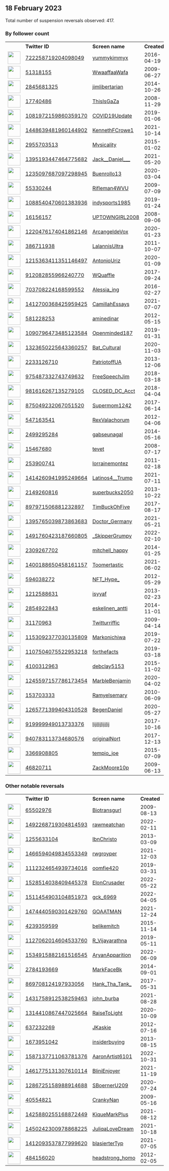 
## 18 February 2023
Total number of suspension reversals observed: 417.

### By follower count
<table><tr><th></th><th align="left">Twitter ID</th><th align="left">Screen name</th>
<th align="left">Created</th><th align="left">Status</th><th align="left">Suspended</th><th align="left">Followers</th>
<tr><td><a href="https://pbs.twimg.com/profile_images/1511937337948733444/gpIXYTRl_normal.jpg"><img src="https://pbs.twimg.com/profile_images/1511937337948733444/gpIXYTRl_normal.jpg" width="40px" height="40px" align="center"/></a></td><td><a href="https://twitter.com/intent/user?user_id=722258719204098049">722258719204098049</a></td><td><a href="https://twitter.com/yummykimmyx">yummykimmyx</a></td><td>2016-04-19</td><td align="center"></td><td>2023-01-27</td><td>1603039</td></tr>
<tr><td><a href="https://pbs.twimg.com/profile_images/1647116576460513281/xQY6oizs_normal.jpg"><img src="https://pbs.twimg.com/profile_images/1647116576460513281/xQY6oizs_normal.jpg" width="40px" height="40px" align="center"/></a></td><td><a href="https://twitter.com/intent/user?user_id=51318155">51318155</a></td><td><a href="https://twitter.com/WwaaffaaWafa">WwaaffaaWafa</a></td><td>2009-06-27</td><td align="center"></td><td>2022-09-10</td><td>86396</td></tr>
<tr><td><a href="https://pbs.twimg.com/profile_images/1648562772500951043/vNMwJCbD_normal.jpg"><img src="https://pbs.twimg.com/profile_images/1648562772500951043/vNMwJCbD_normal.jpg" width="40px" height="40px" align="center"/></a></td><td><a href="https://twitter.com/intent/user?user_id=2845681325">2845681325</a></td><td><a href="https://twitter.com/jimlibertarian">jimlibertarian</a></td><td>2014-10-26</td><td align="center"></td><td></td><td>84090</td></tr>
<tr><td><a href="https://pbs.twimg.com/profile_images/780772982306267136/MDy54hwv_normal.jpg"><img src="https://pbs.twimg.com/profile_images/780772982306267136/MDy54hwv_normal.jpg" width="40px" height="40px" align="center"/></a></td><td><a href="https://twitter.com/intent/user?user_id=17740486">17740486</a></td><td><a href="https://twitter.com/ThisIsGaZa">ThisIsGaZa</a></td><td>2008-11-29</td><td align="center"></td><td></td><td>78917</td></tr>
<tr><td><a href="https://pbs.twimg.com/profile_images/1228679128515272705/k6z4OUS9_normal.jpg"><img src="https://pbs.twimg.com/profile_images/1228679128515272705/k6z4OUS9_normal.jpg" width="40px" height="40px" align="center"/></a></td><td><a href="https://twitter.com/intent/user?user_id=1081972159860359170">1081972159860359170</a></td><td><a href="https://twitter.com/COVID19Update">COVID19Update</a></td><td>2019-01-06</td><td align="center"></td><td></td><td>64982</td></tr>
<tr><td><a href="https://pbs.twimg.com/profile_images/1448641018560237572/DJZccGmd_normal.jpg"><img src="https://pbs.twimg.com/profile_images/1448641018560237572/DJZccGmd_normal.jpg" width="40px" height="40px" align="center"/></a></td><td><a href="https://twitter.com/intent/user?user_id=1448639481960144902">1448639481960144902</a></td><td><a href="https://twitter.com/KennethFCrowe1">KennethFCrowe1</a></td><td>2021-10-14</td><td align="center"></td><td>2023-02-14</td><td>64439</td></tr>
<tr><td><a href="https://pbs.twimg.com/profile_images/1644894957759787009/uRPi2jEv_normal.jpg"><img src="https://pbs.twimg.com/profile_images/1644894957759787009/uRPi2jEv_normal.jpg" width="40px" height="40px" align="center"/></a></td><td><a href="https://twitter.com/intent/user?user_id=2955703513">2955703513</a></td><td><a href="https://twitter.com/Mvsicality">Mvsicality</a></td><td>2015-01-02</td><td align="center"></td><td></td><td>58759</td></tr>
<tr><td><a href="https://pbs.twimg.com/profile_images/1409476105774456833/z-n6mRjd_normal.jpg"><img src="https://pbs.twimg.com/profile_images/1409476105774456833/z-n6mRjd_normal.jpg" width="40px" height="40px" align="center"/></a></td><td><a href="https://twitter.com/intent/user?user_id=1395193447464775682">1395193447464775682</a></td><td><a href="https://twitter.com/Jack__Daniel___">Jack__Daniel___</a></td><td>2021-05-20</td><td align="center"></td><td>2022-12-11</td><td>52306</td></tr>
<tr><td><a href="https://pbs.twimg.com/profile_images/1636009088587911170/yMHi2O-N_normal.jpg"><img src="https://pbs.twimg.com/profile_images/1636009088587911170/yMHi2O-N_normal.jpg" width="40px" height="40px" align="center"/></a></td><td><a href="https://twitter.com/intent/user?user_id=1235097687097298945">1235097687097298945</a></td><td><a href="https://twitter.com/Buenrollo13">Buenrollo13</a></td><td>2020-03-04</td><td align="center"></td><td>2022-07-29</td><td>23628</td></tr>
<tr><td><a href="https://pbs.twimg.com/profile_images/378800000013022986/5689c36ac6a9fcb488f856b0b06161b6_normal.jpeg"><img src="https://pbs.twimg.com/profile_images/378800000013022986/5689c36ac6a9fcb488f856b0b06161b6_normal.jpeg" width="40px" height="40px" align="center"/></a></td><td><a href="https://twitter.com/intent/user?user_id=55330244">55330244</a></td><td><a href="https://twitter.com/Rifleman4WVU">Rifleman4WVU</a></td><td>2009-07-09</td><td align="center"></td><td>2022-03-16</td><td>17818</td></tr>
<tr><td><a href="https://pbs.twimg.com/profile_images/1481886049278169089/fQTVOSPZ_normal.jpg"><img src="https://pbs.twimg.com/profile_images/1481886049278169089/fQTVOSPZ_normal.jpg" width="40px" height="40px" align="center"/></a></td><td><a href="https://twitter.com/intent/user?user_id=1088540470601383936">1088540470601383936</a></td><td><a href="https://twitter.com/indysports1985">indysports1985</a></td><td>2019-01-24</td><td align="center"></td><td>2022-10-02</td><td>16251</td></tr>
<tr><td><a href="https://pbs.twimg.com/profile_images/59558358/DSC07466_normal.JPG"><img src="https://pbs.twimg.com/profile_images/59558358/DSC07466_normal.JPG" width="40px" height="40px" align="center"/></a></td><td><a href="https://twitter.com/intent/user?user_id=16156157">16156157</a></td><td><a href="https://twitter.com/UPTOWNGIRL2008">UPTOWNGIRL2008</a></td><td>2008-09-06</td><td align="center"></td><td>2022-07-13</td><td>14351</td></tr>
<tr><td><a href="https://pbs.twimg.com/profile_images/1631747612184379431/ukq6v5-j_normal.jpg"><img src="https://pbs.twimg.com/profile_images/1631747612184379431/ukq6v5-j_normal.jpg" width="40px" height="40px" align="center"/></a></td><td><a href="https://twitter.com/intent/user?user_id=1220476174041862146">1220476174041862146</a></td><td><a href="https://twitter.com/ArcangeldeVox">ArcangeldeVox</a></td><td>2020-01-23</td><td align="center"></td><td>2022-08-06</td><td>13483</td></tr>
<tr><td><a href="https://pbs.twimg.com/profile_images/1661138025752014852/QpIArr0C_normal.jpg"><img src="https://pbs.twimg.com/profile_images/1661138025752014852/QpIArr0C_normal.jpg" width="40px" height="40px" align="center"/></a></td><td><a href="https://twitter.com/intent/user?user_id=386711938">386711938</a></td><td><a href="https://twitter.com/LalannisUltra">LalannisUltra</a></td><td>2011-10-07</td><td align="center"></td><td>2022-05-05</td><td>12414</td></tr>
<tr><td><a href="https://pbs.twimg.com/profile_images/1627657464848982016/-COXalGc_normal.jpg"><img src="https://pbs.twimg.com/profile_images/1627657464848982016/-COXalGc_normal.jpg" width="40px" height="40px" align="center"/></a></td><td><a href="https://twitter.com/intent/user?user_id=1215363411351146497">1215363411351146497</a></td><td><a href="https://twitter.com/AntonioUriz">AntonioUriz</a></td><td>2020-01-09</td><td align="center"></td><td>2022-08-02</td><td>12160</td></tr>
<tr><td><a href="https://pbs.twimg.com/profile_images/1583897994314727424/_4tXbxDz_normal.jpg"><img src="https://pbs.twimg.com/profile_images/1583897994314727424/_4tXbxDz_normal.jpg" width="40px" height="40px" align="center"/></a></td><td><a href="https://twitter.com/intent/user?user_id=912082855966240770">912082855966240770</a></td><td><a href="https://twitter.com/WQuaffle">WQuaffle</a></td><td>2017-09-24</td><td align="center"></td><td>2023-01-27</td><td>12115</td></tr>
<tr><td><a href="https://pbs.twimg.com/profile_images/1504474320927567883/2D8baEEG_normal.jpg"><img src="https://pbs.twimg.com/profile_images/1504474320927567883/2D8baEEG_normal.jpg" width="40px" height="40px" align="center"/></a></td><td><a href="https://twitter.com/intent/user?user_id=703708224168599552">703708224168599552</a></td><td><a href="https://twitter.com/Alessia_ing">Alessia_ing</a></td><td>2016-02-27</td><td align="center"></td><td>2022-07-26</td><td>12019</td></tr>
<tr><td><a href="https://pbs.twimg.com/profile_images/1584529807320223744/FLBZo9Ul_normal.jpg"><img src="https://pbs.twimg.com/profile_images/1584529807320223744/FLBZo9Ul_normal.jpg" width="40px" height="40px" align="center"/></a></td><td><a href="https://twitter.com/intent/user?user_id=1412700368425959425">1412700368425959425</a></td><td><a href="https://twitter.com/CamillahEssays">CamillahEssays</a></td><td>2021-07-07</td><td align="center">🚫</td><td>2022-10-25</td><td>11764</td></tr>
<tr><td><a href="https://pbs.twimg.com/profile_images/1625674333564592128/EeNDT1Dj_normal.jpg"><img src="https://pbs.twimg.com/profile_images/1625674333564592128/EeNDT1Dj_normal.jpg" width="40px" height="40px" align="center"/></a></td><td><a href="https://twitter.com/intent/user?user_id=581228253">581228253</a></td><td><a href="https://twitter.com/aminedinar">aminedinar</a></td><td>2012-05-15</td><td align="center"></td><td>2023-02-12</td><td>11274</td></tr>
<tr><td><a href="https://pbs.twimg.com/profile_images/1649032649296470018/UaDBDC0s_normal.jpg"><img src="https://pbs.twimg.com/profile_images/1649032649296470018/UaDBDC0s_normal.jpg" width="40px" height="40px" align="center"/></a></td><td><a href="https://twitter.com/intent/user?user_id=1090796473485123584">1090796473485123584</a></td><td><a href="https://twitter.com/Openminded187">Openminded187</a></td><td>2019-01-31</td><td align="center"></td><td>2023-01-20</td><td>11152</td></tr>
<tr><td><a href="https://pbs.twimg.com/profile_images/1454224669347926026/4TjhlMHz_normal.jpg"><img src="https://pbs.twimg.com/profile_images/1454224669347926026/4TjhlMHz_normal.jpg" width="40px" height="40px" align="center"/></a></td><td><a href="https://twitter.com/intent/user?user_id=1323650225643360257">1323650225643360257</a></td><td><a href="https://twitter.com/Bat_Cultural">Bat_Cultural</a></td><td>2020-11-03</td><td align="center"></td><td></td><td>10982</td></tr>
<tr><td><a href="https://pbs.twimg.com/profile_images/862374780892315648/q-4m-RdW_normal.jpg"><img src="https://pbs.twimg.com/profile_images/862374780892315648/q-4m-RdW_normal.jpg" width="40px" height="40px" align="center"/></a></td><td><a href="https://twitter.com/intent/user?user_id=2233126710">2233126710</a></td><td><a href="https://twitter.com/PatriotoffUA">PatriotoffUA</a></td><td>2013-12-06</td><td align="center"></td><td>2022-04-04</td><td>10566</td></tr>
<tr><td><a href="https://pbs.twimg.com/profile_images/1063962833128308739/BBrFUpQA_normal.jpg"><img src="https://pbs.twimg.com/profile_images/1063962833128308739/BBrFUpQA_normal.jpg" width="40px" height="40px" align="center"/></a></td><td><a href="https://twitter.com/intent/user?user_id=975487332743749632">975487332743749632</a></td><td><a href="https://twitter.com/FreeSpeechJim">FreeSpeechJim</a></td><td>2018-03-18</td><td align="center"></td><td></td><td>10301</td></tr>
<tr><td><a href="https://pbs.twimg.com/profile_images/1629252112134856704/0l-bBcE3_normal.jpg"><img src="https://pbs.twimg.com/profile_images/1629252112134856704/0l-bBcE3_normal.jpg" width="40px" height="40px" align="center"/></a></td><td><a href="https://twitter.com/intent/user?user_id=981616267135279105">981616267135279105</a></td><td><a href="https://twitter.com/CLOSED_DC_Acct">CLOSED_DC_Acct</a></td><td>2018-04-04</td><td align="center">👋</td><td></td><td>9228</td></tr>
<tr><td><a href="https://pbs.twimg.com/profile_images/1296822178365739010/YehFAwAK_normal.jpg"><img src="https://pbs.twimg.com/profile_images/1296822178365739010/YehFAwAK_normal.jpg" width="40px" height="40px" align="center"/></a></td><td><a href="https://twitter.com/intent/user?user_id=875049232067051520">875049232067051520</a></td><td><a href="https://twitter.com/Supermom1242">Supermom1242</a></td><td>2017-06-14</td><td align="center"></td><td></td><td>9032</td></tr>
<tr><td><a href="https://pbs.twimg.com/profile_images/835012225765036033/S78MSyrn_normal.jpg"><img src="https://pbs.twimg.com/profile_images/835012225765036033/S78MSyrn_normal.jpg" width="40px" height="40px" align="center"/></a></td><td><a href="https://twitter.com/intent/user?user_id=547163541">547163541</a></td><td><a href="https://twitter.com/RexValachorum">RexValachorum</a></td><td>2012-04-06</td><td align="center">🚫</td><td></td><td>7974</td></tr>
<tr><td><a href="https://pbs.twimg.com/profile_images/1658461973703532551/CskapicA_normal.jpg"><img src="https://pbs.twimg.com/profile_images/1658461973703532551/CskapicA_normal.jpg" width="40px" height="40px" align="center"/></a></td><td><a href="https://twitter.com/intent/user?user_id=2499295284">2499295284</a></td><td><a href="https://twitter.com/gabseunagal">gabseunagal</a></td><td>2014-05-16</td><td align="center"></td><td></td><td>7856</td></tr>
<tr><td><a href="https://pbs.twimg.com/profile_images/1478924938388017153/NXg2sCOM_normal.jpg"><img src="https://pbs.twimg.com/profile_images/1478924938388017153/NXg2sCOM_normal.jpg" width="40px" height="40px" align="center"/></a></td><td><a href="https://twitter.com/intent/user?user_id=15467680">15467680</a></td><td><a href="https://twitter.com/tevet">tevet</a></td><td>2008-07-17</td><td align="center"></td><td>2022-07-19</td><td>7217</td></tr>
<tr><td><a href="https://pbs.twimg.com/profile_images/1542193366091194373/8HUoudnC_normal.jpg"><img src="https://pbs.twimg.com/profile_images/1542193366091194373/8HUoudnC_normal.jpg" width="40px" height="40px" align="center"/></a></td><td><a href="https://twitter.com/intent/user?user_id=253900741">253900741</a></td><td><a href="https://twitter.com/lorrainemontez">lorrainemontez</a></td><td>2011-02-18</td><td align="center">👋</td><td>2022-08-04</td><td>7197</td></tr>
<tr><td><a href="https://pbs.twimg.com/profile_images/1556969531184222210/vUT9KuQX_normal.jpg"><img src="https://pbs.twimg.com/profile_images/1556969531184222210/vUT9KuQX_normal.jpg" width="40px" height="40px" align="center"/></a></td><td><a href="https://twitter.com/intent/user?user_id=1414260941995249664">1414260941995249664</a></td><td><a href="https://twitter.com/Latinos4__Trump">Latinos4__Trump</a></td><td>2021-07-11</td><td align="center"></td><td>2022-09-22</td><td>7036</td></tr>
<tr><td><a href="https://pbs.twimg.com/profile_images/657330735611781120/CX9va93Y_normal.jpg"><img src="https://pbs.twimg.com/profile_images/657330735611781120/CX9va93Y_normal.jpg" width="40px" height="40px" align="center"/></a></td><td><a href="https://twitter.com/intent/user?user_id=2149260816">2149260816</a></td><td><a href="https://twitter.com/superbucks2050">superbucks2050</a></td><td>2013-10-22</td><td align="center"></td><td></td><td>6976</td></tr>
<tr><td><a href="https://pbs.twimg.com/profile_images/1104829380096778240/ZAoFuGsn_normal.png"><img src="https://pbs.twimg.com/profile_images/1104829380096778240/ZAoFuGsn_normal.png" width="40px" height="40px" align="center"/></a></td><td><a href="https://twitter.com/intent/user?user_id=897971506881232897">897971506881232897</a></td><td><a href="https://twitter.com/TimBuckOhFive">TimBuckOhFive</a></td><td>2017-08-17</td><td align="center"></td><td></td><td>6633</td></tr>
<tr><td><a href="https://pbs.twimg.com/profile_images/1444043832035790848/CpRBOFMb_normal.jpg"><img src="https://pbs.twimg.com/profile_images/1444043832035790848/CpRBOFMb_normal.jpg" width="40px" height="40px" align="center"/></a></td><td><a href="https://twitter.com/intent/user?user_id=1395765039873863683">1395765039873863683</a></td><td><a href="https://twitter.com/Doctor_Germany">Doctor_Germany</a></td><td>2021-05-21</td><td align="center">🚫</td><td></td><td>6528</td></tr>
<tr><td><a href="https://pbs.twimg.com/profile_images/1659822468989702145/CJ14_Pef_normal.jpg"><img src="https://pbs.twimg.com/profile_images/1659822468989702145/CJ14_Pef_normal.jpg" width="40px" height="40px" align="center"/></a></td><td><a href="https://twitter.com/intent/user?user_id=1491760423187660805">1491760423187660805</a></td><td><a href="https://twitter.com/_SkipperGrumpy">_SkipperGrumpy</a></td><td>2022-02-10</td><td align="center"></td><td>2022-05-03</td><td>6189</td></tr>
<tr><td><a href="https://pbs.twimg.com/profile_images/1179396927563194369/FXtW34qy_normal.jpg"><img src="https://pbs.twimg.com/profile_images/1179396927563194369/FXtW34qy_normal.jpg" width="40px" height="40px" align="center"/></a></td><td><a href="https://twitter.com/intent/user?user_id=2309267702">2309267702</a></td><td><a href="https://twitter.com/mitchell_happy">mitchell_happy</a></td><td>2014-01-25</td><td align="center"></td><td></td><td>6149</td></tr>
<tr><td><a href="https://pbs.twimg.com/profile_images/1663646962678153216/IrXbfkgK_normal.jpg"><img src="https://pbs.twimg.com/profile_images/1663646962678153216/IrXbfkgK_normal.jpg" width="40px" height="40px" align="center"/></a></td><td><a href="https://twitter.com/intent/user?user_id=1400188650458161157">1400188650458161157</a></td><td><a href="https://twitter.com/Toomertastic">Toomertastic</a></td><td>2021-06-02</td><td align="center"></td><td>2022-03-22</td><td>5928</td></tr>
<tr><td><a href="https://pbs.twimg.com/profile_images/1660725113946251311/qFyx2sb9_normal.png"><img src="https://pbs.twimg.com/profile_images/1660725113946251311/qFyx2sb9_normal.png" width="40px" height="40px" align="center"/></a></td><td><a href="https://twitter.com/intent/user?user_id=594038272">594038272</a></td><td><a href="https://twitter.com/NFT_Hype_">NFT_Hype_</a></td><td>2012-05-29</td><td align="center"></td><td>2023-02-18</td><td>5650</td></tr>
<tr><td><a href="https://pbs.twimg.com/profile_images/1632821609672192000/FKbjAJQz_normal.jpg"><img src="https://pbs.twimg.com/profile_images/1632821609672192000/FKbjAJQz_normal.jpg" width="40px" height="40px" align="center"/></a></td><td><a href="https://twitter.com/intent/user?user_id=1212588631">1212588631</a></td><td><a href="https://twitter.com/isyyaf">isyyaf</a></td><td>2013-02-23</td><td align="center"></td><td>2022-06-12</td><td>5410</td></tr>
<tr><td><a href="https://pbs.twimg.com/profile_images/1121070648632258561/b-hWYuoE_normal.png"><img src="https://pbs.twimg.com/profile_images/1121070648632258561/b-hWYuoE_normal.png" width="40px" height="40px" align="center"/></a></td><td><a href="https://twitter.com/intent/user?user_id=2854922843">2854922843</a></td><td><a href="https://twitter.com/eskelinen_antti">eskelinen_antti</a></td><td>2014-11-01</td><td align="center">🚫</td><td>2022-10-09</td><td>4856</td></tr>
<tr><td><a href="https://pbs.twimg.com/profile_images/901149365560934400/uAxFUEtj_normal.jpg"><img src="https://pbs.twimg.com/profile_images/901149365560934400/uAxFUEtj_normal.jpg" width="40px" height="40px" align="center"/></a></td><td><a href="https://twitter.com/intent/user?user_id=31170963">31170963</a></td><td><a href="https://twitter.com/Twitturriffic">Twitturriffic</a></td><td>2009-04-14</td><td align="center"></td><td></td><td>4447</td></tr>
<tr><td><a href="https://pbs.twimg.com/profile_images/1542194870177128454/qMYeKz6u_normal.jpg"><img src="https://pbs.twimg.com/profile_images/1542194870177128454/qMYeKz6u_normal.jpg" width="40px" height="40px" align="center"/></a></td><td><a href="https://twitter.com/intent/user?user_id=1153092377030135809">1153092377030135809</a></td><td><a href="https://twitter.com/Markonichiwa">Markonichiwa</a></td><td>2019-07-22</td><td align="center"></td><td>2022-07-20</td><td>4373</td></tr>
<tr><td><a href="https://pbs.twimg.com/profile_images/1631437006982238209/E5vvemWf_normal.jpg"><img src="https://pbs.twimg.com/profile_images/1631437006982238209/E5vvemWf_normal.jpg" width="40px" height="40px" align="center"/></a></td><td><a href="https://twitter.com/intent/user?user_id=1107504075522953218">1107504075522953218</a></td><td><a href="https://twitter.com/forthefacts">forthefacts</a></td><td>2019-03-18</td><td align="center"></td><td>2023-02-11</td><td>4345</td></tr>
<tr><td><a href="https://pbs.twimg.com/profile_images/1048663201414631424/7DLAtTPY_normal.jpg"><img src="https://pbs.twimg.com/profile_images/1048663201414631424/7DLAtTPY_normal.jpg" width="40px" height="40px" align="center"/></a></td><td><a href="https://twitter.com/intent/user?user_id=4100312963">4100312963</a></td><td><a href="https://twitter.com/debclay5153">debclay5153</a></td><td>2015-11-02</td><td align="center"></td><td></td><td>4254</td></tr>
<tr><td><a href="https://pbs.twimg.com/profile_images/1636625603561418754/6dfIh0Dw_normal.jpg"><img src="https://pbs.twimg.com/profile_images/1636625603561418754/6dfIh0Dw_normal.jpg" width="40px" height="40px" align="center"/></a></td><td><a href="https://twitter.com/intent/user?user_id=1245597157786173454">1245597157786173454</a></td><td><a href="https://twitter.com/MarbleBenjamin">MarbleBenjamin</a></td><td>2020-04-02</td><td align="center"></td><td>2022-06-12</td><td>3956</td></tr>
<tr><td><a href="https://pbs.twimg.com/profile_images/1628561261968367617/wjPhR9aW_normal.jpg"><img src="https://pbs.twimg.com/profile_images/1628561261968367617/wjPhR9aW_normal.jpg" width="40px" height="40px" align="center"/></a></td><td><a href="https://twitter.com/intent/user?user_id=153703333">153703333</a></td><td><a href="https://twitter.com/Ramyelsemary">Ramyelsemary</a></td><td>2010-06-09</td><td align="center">👋</td><td>2022-09-23</td><td>3923</td></tr>
<tr><td><a href="https://pbs.twimg.com/profile_images/1316184087632248837/4NFHd43w_normal.jpg"><img src="https://pbs.twimg.com/profile_images/1316184087632248837/4NFHd43w_normal.jpg" width="40px" height="40px" align="center"/></a></td><td><a href="https://twitter.com/intent/user?user_id=1265771399404310528">1265771399404310528</a></td><td><a href="https://twitter.com/BegenDaniel">BegenDaniel</a></td><td>2020-05-27</td><td align="center"></td><td>2022-06-10</td><td>3883</td></tr>
<tr><td><a href="https://pbs.twimg.com/profile_images/1482050016088895489/V1REEdfl_normal.jpg"><img src="https://pbs.twimg.com/profile_images/1482050016088895489/V1REEdfl_normal.jpg" width="40px" height="40px" align="center"/></a></td><td><a href="https://twitter.com/intent/user?user_id=919999949013733376">919999949013733376</a></td><td><a href="https://twitter.com/lijilijlijilij">lijilijlijilij</a></td><td>2017-10-16</td><td align="center"></td><td>2022-08-04</td><td>3793</td></tr>
<tr><td><a href="https://pbs.twimg.com/profile_images/992878032514945025/4m6TyAo5_normal.jpg"><img src="https://pbs.twimg.com/profile_images/992878032514945025/4m6TyAo5_normal.jpg" width="40px" height="40px" align="center"/></a></td><td><a href="https://twitter.com/intent/user?user_id=940783113734680576">940783113734680576</a></td><td><a href="https://twitter.com/originalNort">originalNort</a></td><td>2017-12-13</td><td align="center"></td><td></td><td>3618</td></tr>
<tr><td><a href="https://pbs.twimg.com/profile_images/1444376943776915463/muaynUr-_normal.jpg"><img src="https://pbs.twimg.com/profile_images/1444376943776915463/muaynUr-_normal.jpg" width="40px" height="40px" align="center"/></a></td><td><a href="https://twitter.com/intent/user?user_id=3366908805">3366908805</a></td><td><a href="https://twitter.com/tempio_joe">tempio_joe</a></td><td>2015-07-09</td><td align="center"></td><td>2022-07-17</td><td>3456</td></tr>
<tr><td><a href="https://pbs.twimg.com/profile_images/1644385515225874466/hJFhGGke_normal.jpg"><img src="https://pbs.twimg.com/profile_images/1644385515225874466/hJFhGGke_normal.jpg" width="40px" height="40px" align="center"/></a></td><td><a href="https://twitter.com/intent/user?user_id=46820711">46820711</a></td><td><a href="https://twitter.com/ZackMoore10p">ZackMoore10p</a></td><td>2009-06-13</td><td align="center"></td><td></td><td>3443</td></tr>
</table>

### Other notable reversals
<table><tr><th></th><th align="left">Twitter ID</th><th align="left">Screen name</th>
<th align="left">Created</th><th align="left">Status</th><th align="left">Suspended</th><th align="left">Followers</th>
<tr><td><a href="https://pbs.twimg.com/profile_images/1460730224274862080/5ZcwooMU_normal.jpg"><img src="https://pbs.twimg.com/profile_images/1460730224274862080/5ZcwooMU_normal.jpg" width="40px" height="40px" align="center"/></a></td><td><a href="https://twitter.com/intent/user?user_id=65502976">65502976</a></td><td><a href="https://twitter.com/Biotransgurl">Biotransgurl</a></td><td>2009-08-13</td><td align="center"></td><td>2022-07-13</td><td>1571</td></tr>
<tr><td><a href="https://pbs.twimg.com/profile_images/1627022462717394945/6F3JC5mp_normal.jpg"><img src="https://pbs.twimg.com/profile_images/1627022462717394945/6F3JC5mp_normal.jpg" width="40px" height="40px" align="center"/></a></td><td><a href="https://twitter.com/intent/user?user_id=1492268719304814593">1492268719304814593</a></td><td><a href="https://twitter.com/rawmeatchan">rawmeatchan</a></td><td>2022-02-11</td><td align="center">🔒</td><td>2022-12-19</td><td>247</td></tr>
<tr><td><a href="https://pbs.twimg.com/profile_images/1628128551592656896/gvZYNJ7Q_normal.jpg"><img src="https://pbs.twimg.com/profile_images/1628128551592656896/gvZYNJ7Q_normal.jpg" width="40px" height="40px" align="center"/></a></td><td><a href="https://twitter.com/intent/user?user_id=1255633104">1255633104</a></td><td><a href="https://twitter.com/IbnChristo">IbnChristo</a></td><td>2013-03-09</td><td align="center"></td><td>2022-09-27</td><td>596</td></tr>
<tr><td><a href="https://pbs.twimg.com/profile_images/1498709433089675265/niD4bTF7_normal.jpg"><img src="https://pbs.twimg.com/profile_images/1498709433089675265/niD4bTF7_normal.jpg" width="40px" height="40px" align="center"/></a></td><td><a href="https://twitter.com/intent/user?user_id=1466594049834553349">1466594049834553349</a></td><td><a href="https://twitter.com/rwgroyper">rwgroyper</a></td><td>2021-12-03</td><td align="center"></td><td>2022-12-17</td><td>27</td></tr>
<tr><td><a href="https://pbs.twimg.com/profile_images/1532437456401879047/Zatqrtz5_normal.jpg"><img src="https://pbs.twimg.com/profile_images/1532437456401879047/Zatqrtz5_normal.jpg" width="40px" height="40px" align="center"/></a></td><td><a href="https://twitter.com/intent/user?user_id=1112324654939734016">1112324654939734016</a></td><td><a href="https://twitter.com/oomfie420">oomfie420</a></td><td>2019-03-31</td><td align="center"></td><td>2022-09-22</td><td>420</td></tr>
<tr><td><a href="https://pbs.twimg.com/profile_images/1532852484032577538/cQfVLK41_normal.jpg"><img src="https://pbs.twimg.com/profile_images/1532852484032577538/cQfVLK41_normal.jpg" width="40px" height="40px" align="center"/></a></td><td><a href="https://twitter.com/intent/user?user_id=1528514038409445378">1528514038409445378</a></td><td><a href="https://twitter.com/ElonCrusader">ElonCrusader</a></td><td>2022-05-22</td><td align="center">👋</td><td>2022-06-13</td><td>104</td></tr>
<tr><td><a href="https://pbs.twimg.com/profile_images/1547393545048399872/I6YSS-A2_normal.jpg"><img src="https://pbs.twimg.com/profile_images/1547393545048399872/I6YSS-A2_normal.jpg" width="40px" height="40px" align="center"/></a></td><td><a href="https://twitter.com/intent/user?user_id=1511454903104851973">1511454903104851973</a></td><td><a href="https://twitter.com/gck_6969">gck_6969</a></td><td>2022-04-05</td><td align="center"></td><td>2023-02-11</td><td>13</td></tr>
<tr><td><a href="https://pbs.twimg.com/profile_images/1549286381905530880/rKcUf4ZE_normal.jpg"><img src="https://pbs.twimg.com/profile_images/1549286381905530880/rKcUf4ZE_normal.jpg" width="40px" height="40px" align="center"/></a></td><td><a href="https://twitter.com/intent/user?user_id=1474440590301429760">1474440590301429760</a></td><td><a href="https://twitter.com/GOAATMAN">GOAATMAN</a></td><td>2021-12-24</td><td align="center">👋</td><td>2022-07-22</td><td>14</td></tr>
<tr><td><a href="https://pbs.twimg.com/profile_images/1439013563205492738/Y1c73yIF_normal.jpg"><img src="https://pbs.twimg.com/profile_images/1439013563205492738/Y1c73yIF_normal.jpg" width="40px" height="40px" align="center"/></a></td><td><a href="https://twitter.com/intent/user?user_id=4239359599">4239359599</a></td><td><a href="https://twitter.com/belikemitch">belikemitch</a></td><td>2015-11-14</td><td align="center"></td><td>2022-10-05</td><td>97</td></tr>
<tr><td><a href="https://pbs.twimg.com/profile_images/1585683134271594497/uO4j6dIz_normal.jpg"><img src="https://pbs.twimg.com/profile_images/1585683134271594497/uO4j6dIz_normal.jpg" width="40px" height="40px" align="center"/></a></td><td><a href="https://twitter.com/intent/user?user_id=1127062014604533760">1127062014604533760</a></td><td><a href="https://twitter.com/R_Vijayarathna">R_Vijayarathna</a></td><td>2019-05-11</td><td align="center">🚫</td><td>2023-02-07</td><td>2239</td></tr>
<tr><td><a href="https://pbs.twimg.com/profile_images/1642901768462909440/THSUaGbB_normal.jpg"><img src="https://pbs.twimg.com/profile_images/1642901768462909440/THSUaGbB_normal.jpg" width="40px" height="40px" align="center"/></a></td><td><a href="https://twitter.com/intent/user?user_id=1534915882161516545">1534915882161516545</a></td><td><a href="https://twitter.com/AryanApparition">AryanApparition</a></td><td>2022-06-09</td><td align="center">🚫</td><td>2022-07-22</td><td>123</td></tr>
<tr><td><a href="https://pbs.twimg.com/profile_images/1650579698957664256/l6bn2MtF_normal.jpg"><img src="https://pbs.twimg.com/profile_images/1650579698957664256/l6bn2MtF_normal.jpg" width="40px" height="40px" align="center"/></a></td><td><a href="https://twitter.com/intent/user?user_id=2784193669">2784193669</a></td><td><a href="https://twitter.com/MarkFaceBk">MarkFaceBk</a></td><td>2014-09-01</td><td align="center"></td><td>2022-09-05</td><td>522</td></tr>
<tr><td><a href="https://pbs.twimg.com/profile_images/1488707316811718656/EARaXLDf_normal.jpg"><img src="https://pbs.twimg.com/profile_images/1488707316811718656/EARaXLDf_normal.jpg" width="40px" height="40px" align="center"/></a></td><td><a href="https://twitter.com/intent/user?user_id=869708124197933056">869708124197933056</a></td><td><a href="https://twitter.com/Hank_Tha_Tank_">Hank_Tha_Tank_</a></td><td>2017-05-31</td><td align="center"></td><td>2022-07-13</td><td>358</td></tr>
<tr><td><a href="https://pbs.twimg.com/profile_images/1626990090265235458/Z0Av6VYa_normal.jpg"><img src="https://pbs.twimg.com/profile_images/1626990090265235458/Z0Av6VYa_normal.jpg" width="40px" height="40px" align="center"/></a></td><td><a href="https://twitter.com/intent/user?user_id=1431758912538259463">1431758912538259463</a></td><td><a href="https://twitter.com/john_burba">john_burba</a></td><td>2021-08-28</td><td align="center"></td><td>2022-07-08</td><td>54</td></tr>
<tr><td><a href="https://pbs.twimg.com/profile_images/1643654534495870982/RZrSaX_J_normal.jpg"><img src="https://pbs.twimg.com/profile_images/1643654534495870982/RZrSaX_J_normal.jpg" width="40px" height="40px" align="center"/></a></td><td><a href="https://twitter.com/intent/user?user_id=1314410867447025664">1314410867447025664</a></td><td><a href="https://twitter.com/RaiseToLight">RaiseToLight</a></td><td>2020-10-09</td><td align="center"></td><td>2022-10-29</td><td>2352</td></tr>
<tr><td><a href="https://pbs.twimg.com/profile_images/1644312079157829632/TFTvUYCr_normal.jpg"><img src="https://pbs.twimg.com/profile_images/1644312079157829632/TFTvUYCr_normal.jpg" width="40px" height="40px" align="center"/></a></td><td><a href="https://twitter.com/intent/user?user_id=637232269">637232269</a></td><td><a href="https://twitter.com/JKaskie">JKaskie</a></td><td>2012-07-16</td><td align="center"></td><td>2022-10-13</td><td>648</td></tr>
<tr><td><a href="https://pbs.twimg.com/profile_images/1468084514270318593/23tm8Cwv_normal.png"><img src="https://pbs.twimg.com/profile_images/1468084514270318593/23tm8Cwv_normal.png" width="40px" height="40px" align="center"/></a></td><td><a href="https://twitter.com/intent/user?user_id=1673951042">1673951042</a></td><td><a href="https://twitter.com/insiderbuying">insiderbuying</a></td><td>2013-08-15</td><td align="center"></td><td>2023-01-09</td><td>118</td></tr>
<tr><td><a href="https://pbs.twimg.com/profile_images/1589454219295150082/1kj2_UOY_normal.jpg"><img src="https://pbs.twimg.com/profile_images/1589454219295150082/1kj2_UOY_normal.jpg" width="40px" height="40px" align="center"/></a></td><td><a href="https://twitter.com/intent/user?user_id=1587137711063781376">1587137711063781376</a></td><td><a href="https://twitter.com/AaronArtist6101">AaronArtist6101</a></td><td>2022-10-31</td><td align="center"></td><td>2022-12-23</td><td>315</td></tr>
<tr><td><a href="https://pbs.twimg.com/profile_images/1531763132850483201/2D-81igT_normal.jpg"><img src="https://pbs.twimg.com/profile_images/1531763132850483201/2D-81igT_normal.jpg" width="40px" height="40px" align="center"/></a></td><td><a href="https://twitter.com/intent/user?user_id=1461775131307610114">1461775131307610114</a></td><td><a href="https://twitter.com/BliniEnjoyer">BliniEnjoyer</a></td><td>2021-11-19</td><td align="center"></td><td>2022-06-02</td><td>73</td></tr>
<tr><td><a href="https://pbs.twimg.com/profile_images/1630203870948237313/_nP5LV8T_normal.jpg"><img src="https://pbs.twimg.com/profile_images/1630203870948237313/_nP5LV8T_normal.jpg" width="40px" height="40px" align="center"/></a></td><td><a href="https://twitter.com/intent/user?user_id=1286725158988914688">1286725158988914688</a></td><td><a href="https://twitter.com/SBoernerU209">SBoernerU209</a></td><td>2020-07-24</td><td align="center"></td><td>2022-07-08</td><td>1714</td></tr>
<tr><td><a href="https://pbs.twimg.com/profile_images/1657056372222226432/CS8n_YYz_normal.jpg"><img src="https://pbs.twimg.com/profile_images/1657056372222226432/CS8n_YYz_normal.jpg" width="40px" height="40px" align="center"/></a></td><td><a href="https://twitter.com/intent/user?user_id=40554821">40554821</a></td><td><a href="https://twitter.com/CrankyNan">CrankyNan</a></td><td>2009-05-16</td><td align="center"></td><td>2022-07-11</td><td>1094</td></tr>
<tr><td><a href="https://pbs.twimg.com/profile_images/1661089227218534417/PjqK-67b_normal.jpg"><img src="https://pbs.twimg.com/profile_images/1661089227218534417/PjqK-67b_normal.jpg" width="40px" height="40px" align="center"/></a></td><td><a href="https://twitter.com/intent/user?user_id=1425880255168872449">1425880255168872449</a></td><td><a href="https://twitter.com/KiqueMarkPlus">KiqueMarkPlus</a></td><td>2021-08-12</td><td align="center"></td><td>2023-02-14</td><td>2274</td></tr>
<tr><td><a href="https://pbs.twimg.com/profile_images/1457900143274086404/sGFDoYYK_normal.jpg"><img src="https://pbs.twimg.com/profile_images/1457900143274086404/sGFDoYYK_normal.jpg" width="40px" height="40px" align="center"/></a></td><td><a href="https://twitter.com/intent/user?user_id=1450242300978868225">1450242300978868225</a></td><td><a href="https://twitter.com/JuliqaLoveDream">JuliqaLoveDream</a></td><td>2021-10-18</td><td align="center">🚫</td><td>2022-10-03</td><td>1053</td></tr>
<tr><td><a href="https://pbs.twimg.com/profile_images/1648106150309535744/NxK6fy6v_normal.jpg"><img src="https://pbs.twimg.com/profile_images/1648106150309535744/NxK6fy6v_normal.jpg" width="40px" height="40px" align="center"/></a></td><td><a href="https://twitter.com/intent/user?user_id=1412093537877999620">1412093537877999620</a></td><td><a href="https://twitter.com/blasierterTyp">blasierterTyp</a></td><td>2021-07-05</td><td align="center">🔒🚫</td><td>2022-10-29</td><td>1936</td></tr>
<tr><td><a href="https://pbs.twimg.com/profile_images/1652380444241920000/UQmSTMP9_normal.jpg"><img src="https://pbs.twimg.com/profile_images/1652380444241920000/UQmSTMP9_normal.jpg" width="40px" height="40px" align="center"/></a></td><td><a href="https://twitter.com/intent/user?user_id=484156020">484156020</a></td><td><a href="https://twitter.com/headstrong_homo">headstrong_homo</a></td><td>2012-02-05</td><td align="center"></td><td>2022-08-31</td><td>929</td></tr>
</table>
